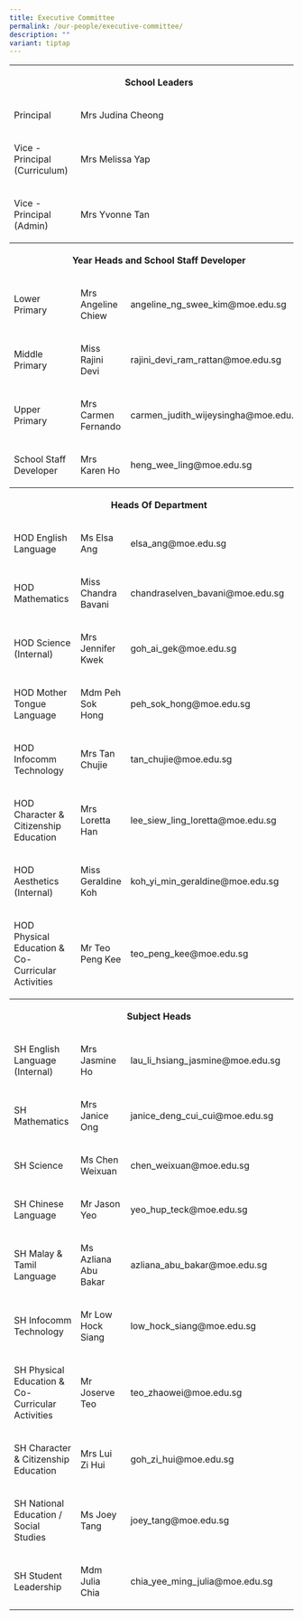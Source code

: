 ```yaml
---
title: Executive Committee
permalink: /our-people/executive-committee/
description: ""
variant: tiptap
---
```

<table style="minWidth: 75px">
<colgroup>
<col>
<col>
<col>
</colgroup>
<tbody>
<tr>
<th rowspan="1" colspan="3">
<p>School Leaders</p>
</th>
</tr>
<tr>
<td rowspan="1" colspan="1">
<p>Principal</p>
</td>
<td rowspan="1" colspan="2">
<p>Mrs Judina Cheong</p>
</td>
</tr>
<tr>
<td rowspan="1" colspan="1">
<p>Vice - Principal (Curriculum)</p>
</td>
<td rowspan="1" colspan="2">
<p>Mrs Melissa Yap</p>
</td>
</tr>
<tr>
<td rowspan="1" colspan="1">
<p>Vice - Principal (Admin)</p>
</td>
<td rowspan="1" colspan="2">
<p>Mrs Yvonne Tan</p>
</td>
</tr>
<tr>
<th rowspan="1" colspan="3">
<p>Year Heads and School Staff Developer</p>
</th>
</tr>
<tr>
<td rowspan="1" colspan="1">
<p>Lower Primary</p>
</td>
<td rowspan="1" colspan="1">
<p>Mrs Angeline Chiew</p>
</td>
<td rowspan="1" colspan="1">
<p>angeline_ng_swee_kim@moe.edu.sg</p>
</td>
</tr>
<tr>
<td rowspan="1" colspan="1">
<p>Middle Primary</p>
</td>
<td rowspan="1" colspan="1">
<p>Miss Rajini Devi</p>
</td>
<td rowspan="1" colspan="1">
<p>rajini_devi_ram_rattan@moe.edu.sg</p>
</td>
</tr>
<tr>
<td rowspan="1" colspan="1">
<p>Upper Primary</p>
</td>
<td rowspan="1" colspan="1">
<p>Mrs Carmen Fernando</p>
</td>
<td rowspan="1" colspan="1">
<p>carmen_judith_wijeysingha@moe.edu.sg</p>
</td>
</tr>
<tr>
<td rowspan="1" colspan="1">
<p>School Staff Developer</p>
</td>
<td rowspan="1" colspan="1">
<p>Mrs Karen Ho</p>
</td>
<td rowspan="1" colspan="1">
<p>heng_wee_ling@moe.edu.sg</p>
</td>
</tr>
<tr>
<th rowspan="1" colspan="3">
<p>Heads Of Department</p>
</th>
</tr>
<tr>
<td rowspan="1" colspan="1">
<p>HOD English Language</p>
</td>
<td rowspan="1" colspan="1">
<p>Ms Elsa Ang</p>
</td>
<td rowspan="1" colspan="1">
<p>elsa_ang@moe.edu.sg</p>
</td>
</tr>
<tr>
<td rowspan="1" colspan="1">
<p>HOD Mathematics</p>
</td>
<td rowspan="1" colspan="1">
<p>Miss Chandra Bavani</p>
</td>
<td rowspan="1" colspan="1">
<p>chandraselven_bavani@moe.edu.sg</p>
</td>
</tr>
<tr>
<td rowspan="1" colspan="1">
<p>HOD Science (Internal)</p>
</td>
<td rowspan="1" colspan="1">
<p>Mrs Jennifer Kwek</p>
</td>
<td rowspan="1" colspan="1">
<p>goh_ai_gek@moe.edu.sg</p>
</td>
</tr>
<tr>
<td rowspan="1" colspan="1">
<p>HOD Mother Tongue Language</p>
</td>
<td rowspan="1" colspan="1">
<p>Mdm Peh Sok Hong</p>
</td>
<td rowspan="1" colspan="1">
<p>peh_sok_hong@moe.edu.sg</p>
</td>
</tr>
<tr>
<td rowspan="1" colspan="1">
<p>HOD Infocomm Technology</p>
</td>
<td rowspan="1" colspan="1">
<p>Mrs Tan Chujie</p>
</td>
<td rowspan="1" colspan="1">
<p>tan_chujie@moe.edu.sg</p>
</td>
</tr>
<tr>
<td rowspan="1" colspan="1">
<p>HOD Character &amp; Citizenship Education</p>
</td>
<td rowspan="1" colspan="1">
<p>Mrs Loretta Han</p>
</td>
<td rowspan="1" colspan="1">
<p>lee_siew_ling_loretta@moe.edu.sg</p>
</td>
</tr>
<tr>
<td rowspan="1" colspan="1">
<p>HOD Aesthetics (Internal)</p>
</td>
<td rowspan="1" colspan="1">
<p>Miss Geraldine Koh</p>
</td>
<td rowspan="1" colspan="1">
<p>koh_yi_min_geraldine@moe.edu.sg</p>
</td>
</tr>
<tr>
<td rowspan="1" colspan="1">
<p>HOD Physical Education &amp; Co-Curricular Activities</p>
</td>
<td rowspan="1" colspan="1">
<p>Mr Teo Peng Kee</p>
</td>
<td rowspan="1" colspan="1">
<p>teo_peng_kee@moe.edu.sg</p>
</td>
</tr>
<tr>
<th rowspan="1" colspan="3">
<p>Subject Heads</p>
</th>
</tr>
<tr>
<td rowspan="1" colspan="1">
<p>SH English Language (Internal)</p>
</td>
<td rowspan="1" colspan="1">
<p>Mrs Jasmine Ho</p>
</td>
<td rowspan="1" colspan="1">
<p>lau_li_hsiang_jasmine@moe.edu.sg</p>
</td>
</tr>
<tr>
<td rowspan="1" colspan="1">
<p>SH Mathematics</p>
</td>
<td rowspan="1" colspan="1">
<p>Mrs Janice Ong</p>
</td>
<td rowspan="1" colspan="1">
<p>janice_deng_cui_cui@moe.edu.sg</p>
</td>
</tr>
<tr>
<td rowspan="1" colspan="1">
<p>SH Science</p>
</td>
<td rowspan="1" colspan="1">
<p>Ms Chen Weixuan</p>
</td>
<td rowspan="1" colspan="1">
<p>chen_weixuan@moe.edu.sg</p>
</td>
</tr>
<tr>
<td rowspan="1" colspan="1">
<p>SH Chinese Language</p>
</td>
<td rowspan="1" colspan="1">
<p>Mr Jason Yeo</p>
</td>
<td rowspan="1" colspan="1">
<p>yeo_hup_teck@moe.edu.sg</p>
</td>
</tr>
<tr>
<td rowspan="1" colspan="1">
<p>SH Malay &amp; Tamil Language</p>
</td>
<td rowspan="1" colspan="1">
<p>Ms Azliana Abu Bakar</p>
</td>
<td rowspan="1" colspan="1">
<p>azliana_abu_bakar@moe.edu.sg</p>
</td>
</tr>
<tr>
<td rowspan="1" colspan="1">
<p>SH&nbsp;Infocomm Technology</p>
</td>
<td rowspan="1" colspan="1">
<p>Mr Low Hock Siang</p>
</td>
<td rowspan="1" colspan="1">
<p>low_hock_siang@moe.edu.sg</p>
</td>
</tr>
<tr>
<td rowspan="1" colspan="1">
<p>SH Physical Education &amp; Co-Curricular Activities</p>
</td>
<td rowspan="1" colspan="1">
<p>Mr Joserve Teo</p>
</td>
<td rowspan="1" colspan="1">
<p>teo_zhaowei@moe.edu.sg</p>
</td>
</tr>
<tr>
<td rowspan="1" colspan="1">
<p>SH Character &amp; Citizenship Education</p>
</td>
<td rowspan="1" colspan="1">
<p>Mrs Lui Zi Hui</p>
</td>
<td rowspan="1" colspan="1">
<p>goh_zi_hui@moe.edu.sg</p>
</td>
</tr>
<tr>
<td rowspan="1" colspan="1">
<p>SH National Education / Social Studies</p>
</td>
<td rowspan="1" colspan="1">
<p>Ms Joey Tang</p>
</td>
<td rowspan="1" colspan="1">
<p>joey_tang@moe.edu.sg</p>
</td>
</tr>
<tr>
<td rowspan="1" colspan="1">
<p>SH Student Leadership</p>
</td>
<td rowspan="1" colspan="1">
<p>Mdm Julia Chia</p>
</td>
<td rowspan="1" colspan="1">
<p>chia_yee_ming_julia@moe.edu.sg</p>
</td>
</tr>
</tbody>
</table>
<p></p>